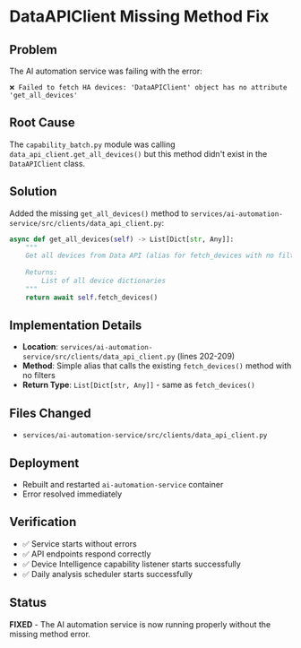 # DataAPIClient Missing Method Fix

## Problem
The AI automation service was failing with the error:
```
❌ Failed to fetch HA devices: 'DataAPIClient' object has no attribute 'get_all_devices'
```

## Root Cause
The `capability_batch.py` module was calling `data_api_client.get_all_devices()` but this method didn't exist in the `DataAPIClient` class.

## Solution
Added the missing `get_all_devices()` method to `services/ai-automation-service/src/clients/data_api_client.py`:

```python
async def get_all_devices(self) -> List[Dict[str, Any]]:
    """
    Get all devices from Data API (alias for fetch_devices with no filters).
    
    Returns:
        List of all device dictionaries
    """
    return await self.fetch_devices()
```

## Implementation Details
- **Location**: `services/ai-automation-service/src/clients/data_api_client.py` (lines 202-209)
- **Method**: Simple alias that calls the existing `fetch_devices()` method with no filters
- **Return Type**: `List[Dict[str, Any]]` - same as `fetch_devices()`

## Files Changed
- `services/ai-automation-service/src/clients/data_api_client.py`

## Deployment
- Rebuilt and restarted `ai-automation-service` container
- Error resolved immediately

## Verification
- ✅ Service starts without errors
- ✅ API endpoints respond correctly
- ✅ Device Intelligence capability listener starts successfully
- ✅ Daily analysis scheduler starts successfully

## Status
**FIXED** - The AI automation service is now running properly without the missing method error.
